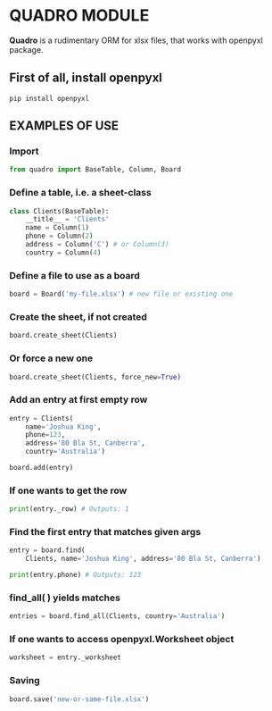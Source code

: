 # QUADRO MODULE
 **Quadro** is a rudimentary ORM for xlsx files, that works with openpyxl package.

## First of all, install openpyxl
```console
pip install openpyxl
```

## EXAMPLES OF USE
### Import
```python
from quadro import BaseTable, Column, Board
```

### Define a table, i.e. a sheet-class
```python
class Clients(BaseTable):
    __title__ = 'Clients'
    name = Column(1)  
    phone = Column(2)
    address = Column('C') # or Column(3)
    country = Column(4)
```

### Define a file to use as a board
```python
board = Board('my-file.xlsx') # new file or existing one
```

### Create the sheet, if not created
```python
board.create_sheet(Clients)
```

### Or force a new one
```python
board.create_sheet(Clients, force_new=True)
```

### Add an entry at first empty row
```python
entry = Clients(
    name='Joshua King',
    phone=123,
    address='80 Bla St, Canberra',
    country='Australia')

board.add(entry)
```

### If one wants to get the row
```python
print(entry._row) # Outputs: 1
```

### Find the first entry that matches given args
```python
entry = board.find(
    Clients, name='Joshua King', address='80 Bla St, Canberra')

print(entry.phone) # Outputs: 123
```

### find_all( ) yields matches
```python
entries = board.find_all(Clients, country='Australia')
```

### If one wants to access openpyxl.Worksheet object
```python
worksheet = entry._worksheet
```

### Saving
```python
board.save('new-or-same-file.xlsx')
```